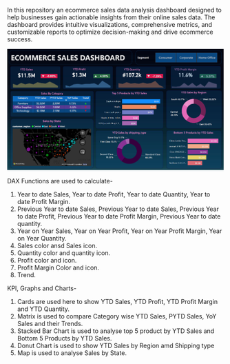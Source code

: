 In this repository an ecommerce sales data analysis dashboard designed to help businesses gain actionable insights from their online sales data. The dashboard provides intuitive visualizations, comprehensive metrics, and customizable reports to optimize decision-making and drive ecommerce success.

![E-Commerce Sales Analysis Dashboard](https://github.com/bhawna-sinha/PowerBI/blob/main/E-Commerce%20sales%20analysys/Screenshot%202023-07-08%20091121.png?raw=trie)

DAX Functions are used to calculate-
1. Year to date Sales, Year to date Profit, Year to date Quantity, Year to date Profit Margin.
2. Previous Year to date Sales, Previous Year to date Sales, Previous Year to date Profit, Previous Year to date Profit Margin, Previous Year to date quantity.
3. Year on Year Sales, Year on Year Profit, Year on Year Profit Margin, Year on Year Quantity.
4. Sales color ansd Sales icon.
5. Quantity color and quantity icon.
6. Profit color and icon.
7. Profit Margin Color and icon.
8. Trend.

KPI, Graphs and Charts-
1. Cards are used here to show YTD Sales, YTD Profit, YTD Profit Margin and YTD Quantity.
2. Matrix is used to compare Category wise YTD Sales, PYTD Sales, YoY Sales and their Trends.
3. Stacked Bar Chart is used to analyse top 5 product by YTD Sales and Bottom 5 Products by YTD Sales.
4. Donut Chart is used to show YTD Sales by Region amd Shipping type
5. Map is used to analyse Sales by State.